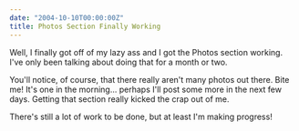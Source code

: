 ```yaml
---
date: "2004-10-10T00:00:00Z"
title: Photos Section Finally Working
---
```

Well, I finally got off of my lazy ass and I got the Photos section working. I've only been talking about doing that for a month or two.

You'll notice, of course, that there really aren't many photos out there. Bite me! It's one in the morning... perhaps I'll post some more in the next few days. Getting that section really kicked the crap out of me.

There's still a lot of work to be done, but at least I'm making progress!
